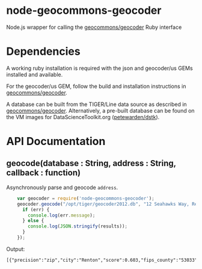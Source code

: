 node-geocommons-geocoder
========================

Node.js wrapper for calling the [geocommons/geocoder](http://github.com/geocommons/geocoder) Ruby interface 

# Dependencies
A working ruby installation is required with the json and geocoder/us GEMs installed and available.

For the geocoder/us GEM, follow the build and installation instructions in [geocommons/geocoder](http://github.com/geocommons/geocoder).

A database can be built from the TIGER/Line data source as described in [geocommons/geocoder](http://github.com/geocommons/geocoder). Alternatively, a pre-built database can be found on the VM images for DataScienceToolkit.org ([petewarden/dstk](http://github.com/petewarden/dstk)).

# API Documentation

## geocode(database : String, address : String, callback : function)

Asynchronously parse and geocode `address`.
```javascript
	var geocoder = require('node-geocommons-geocoder');
	geocoder.geocode("/opt/tiger/geocoder2012.db", "12 Seahawks Way, Renton, WA, 98056", function(err, results) {
	  if (err) {
	    console.log(err.message);
	  } else {
	    console.log(JSON.stringify(results));
	  }
	});
```
Output:
	
	[{"precision":"zip","city":"Renton","score":0.603,"fips_county":"53033","lon":-122.186447,"zip":"98056","lat":47.514671,"state":"WA"}]
